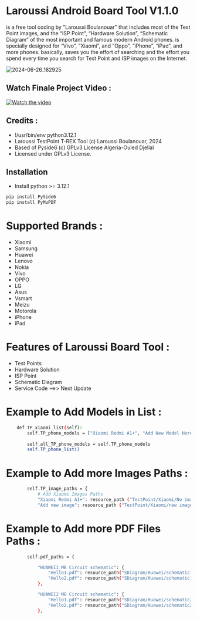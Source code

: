 # Laroussi Android Board Tool V1.1.0
is a free tool coding by "Laroussi Boulanouar" that includes most of the Test Point images, and the “ISP Point”, “Hardware Solution”, “Schematic Diagram” of the most important and famous modern Android phones. 
is specially designed for “Vivo”, “Xiaomi”, and “Oppo”, “iPhone”, “iPad”, and more phones. 
basically, saves you the effort of searching and the effort you spend every time you search for Test Point and ISP images on the Internet.

![2024-06-26_182925](https://github.com/devloperltd/Laroussi-Android-Board-TP-ISP-Schematic/assets/94921918/a110db30-b51f-452f-9fbe-669de1090969)


## Watch Finale Project Video :

[![Watch the video](images/video_thumbnail.png)](https://fb.watch/sVHNr3aEI8/)

## Credits :
- !/usr/bin/env python3.12.1
- Laroussi TestPoint T-REX Tool (c) Laroussi.Boulanouar, 2024
- Based of Pyside6 (c) GPLv3 License Algeria-Ouled Djellal
- Licensed under GPLv3 License.

## Installation

- Install python >= 3.12.1

```sh
pip install PySide6
pip install PyMuPDF
```
# Supported Brands :
- Xiaomi
- Samsung
- Huawei
- Lenovo
- Nokia
- Vivo
- OPPO
- LG
- Asus
- Vsmart
- Meizu
- Motorola
- iPhone
- iPad

# Features of Laroussi Board Tool :
- Test Points
- Hardware Solution
- ISP Point
- Schematic Diagram
- Service Code ==>> Next Update

# Example to Add Models in List :

```sh
    def TP_xiaomi_list(self):
        self.TP_phone_models = ["Xiaomi Redmi A1+", "Add New Model Here"]
        
        self.all_TP_phone_models = self.TP_phone_models
        self.TP_phone_list()
```
# Example to Add more Images Paths :

```sh
        self.TP_image_paths = {
            # Add Xiaomi Images Paths
            "Xiaomi Redmi A1+": resource_path ("TestPoint/Xiaomi/No image.png"),
            "Add new image": resource_path ("TestPoint/Xiaomi/new image.png"),
```

# Example to Add more PDF Files Paths :

```sh
        self.pdf_paths = {

            "HUAWEI1 MB Circuit schematic": {
                "Hello1.pdf": resource_path("SDiagram/Huawei/schematic1/Hello1.pdf"),
                "Hello2.pdf": resource_path("SDiagram/Huawei/schematic1/Hello2.pdf"),
            },

            "HUAWEI2 MB Circuit schematic": {
                "Hello1.pdf": resource_path("SDiagram/Huawei/schematic2/Hello1.pdf"),
                "Hello2.pdf": resource_path("SDiagram/Huawei/schematic2/Hello2.pdf"),
            },
```
